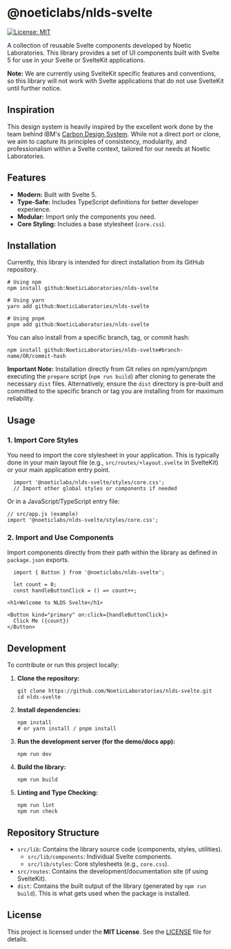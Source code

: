 # @noeticlabs/nlds-svelte

[![License: MIT](https://img.shields.io/badge/License-MIT-blue.svg)](https://opensource.org/licenses/MIT)


A collection of reusable Svelte components developed by Noetic Laboratories. This library provides a set of UI components built with Svelte 5 for use in your Svelte or SvelteKit applications.

**Note:** We are currently using SvelteKit specific features and conventions, so this library will not work with Svelte applications that do not use SvelteKit until further notice.

## Inspiration

This design system is heavily inspired by the excellent work done by the team behind IBM's [Carbon Design System](https://carbondesignsystem.com/). While not a direct port or clone, we aim to capture its principles of consistency, modularity, and professionalism within a Svelte context, tailored for our needs at Noetic Laboratories.

## Features

*   **Modern:** Built with Svelte 5.
*   **Type-Safe:** Includes TypeScript definitions for better developer experience.
*   **Modular:** Import only the components you need.
*   **Core Styling:** Includes a base stylesheet (`core.css`).

## Installation

Currently, this library is intended for direct installation from its GitHub repository.

```
# Using npm
npm install github:NoeticLaboratories/nlds-svelte

# Using yarn
yarn add github:NoeticLaboratories/nlds-svelte

# Using pnpm
pnpm add github:NoeticLaboratories/nlds-svelte
```

You can also install from a specific branch, tag, or commit hash:

```
npm install github:NoeticLaboratories/nlds-svelte#branch-name/OR/commit-hash
```

**Important Note:** Installation directly from Git relies on npm/yarn/pnpm executing the `prepare` script (`npm run build`) after cloning to generate the necessary `dist` files. Alternatively, ensure the `dist` directory is pre-built and committed to the specific branch or tag you are installing from for maximum reliability.

## Usage

### 1. Import Core Styles

You need to import the core stylesheet in your application. This is typically done in your main layout file (e.g., `src/routes/+layout.svelte` in SvelteKit) or your main application entry point.

```
  import '@noeticlabs/nlds-svelte/styles/core.css';
  // Import other global styles or components if needed
```

Or in a JavaScript/TypeScript entry file:

```
// src/app.js (example)
import '@noeticlabs/nlds-svelte/styles/core.css';
```

### 2. Import and Use Components

Import components directly from their path within the library as defined in `package.json` exports.

```
  import { Button } from '@noeticlabs/nlds-svelte';

  let count = 0;
  const handleButtonClick = () => count++;

<h1>Welcome to NLDS Svelte</h1>

<Button kind="primary" on:click={handleButtonClick}>
  Click Me ({count})
</Button>
```

## Development

To contribute or run this project locally:

1.  **Clone the repository:**
    ```
    git clone https://github.com/NoeticLaboratories/nlds-svelte.git
    cd nlds-svelte
    ```
2.  **Install dependencies:**
    ```
    npm install
    # or yarn install / pnpm install
    ```
3.  **Run the development server (for the demo/docs app):**
    ```
    npm run dev
    ```
4.  **Build the library:**
    ```
    npm run build
    ```
5.  **Linting and Type Checking:**
    ```
    npm run lint
    npm run check
    ```

## Repository Structure

*   `src/lib`: Contains the library source code (components, styles, utilities).
    *   `src/lib/components`: Individual Svelte components.
    *   `src/lib/styles`: Core stylesheets (e.g., `core.css`).
*   `src/routes`: Contains the development/documentation site (if using SvelteKit).
*   `dist`: Contains the built output of the library (generated by `npm run build`). This is what gets used when the package is installed.

## License

This project is licensed under the **MIT License**. See the [LICENSE](./LICENSE) file for details.
